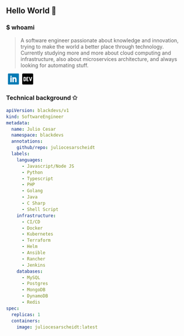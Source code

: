 ## Hello World 🚀

### $ whoami

> A software engineer passionate about knowledge and innovation, trying to make the world a better place through technology.  
> Currently studying more and more about cloud computing and infrastructure, also about microservices architecture, and always looking for automating stuff.

<a href="https://www.linkedin.com/in/julio-cesar-scheidt/" style="margin-left: 5px; margin-right: 5px;"><img height="30" src="https://github.com/juliocesarscheidt/juliocesarscheidt/blob/main/icon/linkedin.png"></a>
<a href="https://dev.to/juliocesardevelopment"><img height="30" src="https://github.com/juliocesarscheidt/juliocesarscheidt/blob/main/icon/dev.png"></a>

### Technical background ✩

```yaml
apiVersion: blackdevs/v1
kind: SoftwareEngineer
metadata:
  name: Julio Cesar
  namespace: blackdevs
  annotations:
    github/repo: juliocesarscheidt
  labels:
    languages:
      - Javascript/Node JS
      - Python
      - Typescript
      - PHP
      - Golang
      - Java
      - C Sharp
      - Shell Script
    infrastructure:
      - CI/CD
      - Docker
      - Kubernetes
      - Terraform
      - Helm
      - Ansible
      - Rancher
      - Jenkins
    databases:
      - MySQL
      - Postgres
      - MongoDB
      - DynamoDB
      - Redis
spec:
  replicas: 1
  containers:
    image: juliocesarscheidt:latest
```
